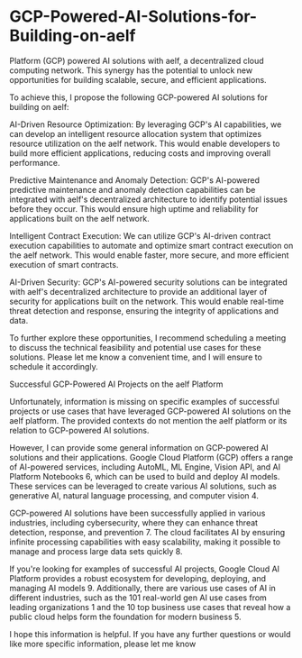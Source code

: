 # GCP-Powered-AI-Solutions-for-Building-on-aelf
Platform (GCP) powered AI solutions with aelf, a decentralized cloud computing network. This synergy has the potential to unlock new opportunities for building scalable, secure, and efficient applications.

To achieve this, I propose the following GCP-powered AI solutions for building on aelf:

AI-Driven Resource Optimization: By leveraging GCP's AI capabilities, we can develop an intelligent resource allocation system that optimizes resource utilization on the aelf network. This would enable developers to build more efficient applications, reducing costs and improving overall performance.

Predictive Maintenance and Anomaly Detection: GCP's AI-powered predictive maintenance and anomaly detection capabilities can be integrated with aelf's decentralized architecture to identify potential issues before they occur. This would ensure high uptime and reliability for applications built on the aelf network.

Intelligent Contract Execution: We can utilize GCP's AI-driven contract execution capabilities to automate and optimize smart contract execution on the aelf network. This would enable faster, more secure, and more efficient execution of smart contracts.

AI-Driven Security: GCP's AI-powered security solutions can be integrated with aelf's decentralized architecture to provide an additional layer of security for applications built on the network. This would enable real-time threat detection and response, ensuring the integrity of applications and data.

To further explore these opportunities, I recommend scheduling a meeting to discuss the technical feasibility and potential use cases for these solutions. Please let me know a convenient time, and I will ensure to schedule it accordingly.

Successful GCP-Powered AI Projects on the aelf Platform

Unfortunately, information is missing on specific examples of successful projects or use cases that have leveraged GCP-powered AI solutions on the aelf platform. The provided contexts do not mention the aelf platform or its relation to GCP-powered AI solutions.

However, I can provide some general information on GCP-powered AI solutions and their applications. Google Cloud Platform (GCP) offers a range of AI-powered services, including AutoML, ML Engine, Vision API, and AI Platform Notebooks 6, which can be used to build and deploy AI models. These services can be leveraged to create various AI solutions, such as generative AI, natural language processing, and computer vision 4.

GCP-powered AI solutions have been successfully applied in various industries, including cybersecurity, where they can enhance threat detection, response, and prevention 7. The cloud facilitates AI by ensuring infinite processing capabilities with easy scalability, making it possible to manage and process large data sets quickly 8.

If you're looking for examples of successful AI projects, Google Cloud AI Platform provides a robust ecosystem for developing, deploying, and managing AI models 9. Additionally, there are various use cases of AI in different industries, such as the 101 real-world gen AI use cases from leading organizations 1 and the 10 top business use cases that reveal how a public cloud helps form the foundation for modern business 5.

I hope this information is helpful. If you have any further questions or would like more specific information, please let me know



